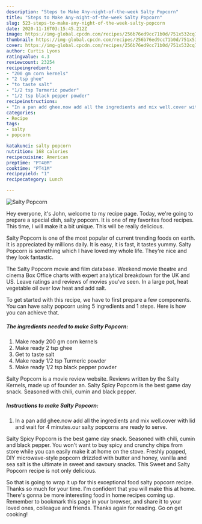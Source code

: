 ```yaml
---
description: "Steps to Make Any-night-of-the-week Salty Popcorn"
title: "Steps to Make Any-night-of-the-week Salty Popcorn"
slug: 523-steps-to-make-any-night-of-the-week-salty-popcorn
date: 2020-11-16T03:15:45.212Z
image: https://img-global.cpcdn.com/recipes/256b76ed9cc71b0d/751x532cq70/salty-popcorn-recipe-main-photo.jpg
thumbnail: https://img-global.cpcdn.com/recipes/256b76ed9cc71b0d/751x532cq70/salty-popcorn-recipe-main-photo.jpg
cover: https://img-global.cpcdn.com/recipes/256b76ed9cc71b0d/751x532cq70/salty-popcorn-recipe-main-photo.jpg
author: Curtis Lyons
ratingvalue: 4.3
reviewcount: 23254
recipeingredient:
- "200 gm corn kernels"
- "2 tsp ghee"
- "to taste salt"
- "1/2 tsp Turmeric powder"
- "1/2 tsp black pepper powder"
recipeinstructions:
- "In a pan add ghee.now add all the ingredients and mix well.cover with lid and wait for 4 minutes.our salty popcorns are ready to serve."
categories:
- Recipe
tags:
- salty
- popcorn

katakunci: salty popcorn 
nutrition: 168 calories
recipecuisine: American
preptime: "PT40M"
cooktime: "PT41M"
recipeyield: "1"
recipecategory: Lunch

---
```



![Salty Popcorn](https://img-global.cpcdn.com/recipes/256b76ed9cc71b0d/751x532cq70/salty-popcorn-recipe-main-photo.jpg)

Hey everyone, it's John, welcome to my recipe page. Today, we're going to prepare a special dish, salty popcorn. It is one of my favorites food recipes. This time, I will make it a bit unique. This will be really delicious.

Salty Popcorn is one of the most popular of current trending foods on earth. It is appreciated by millions daily. It is easy, it is fast, it tastes yummy. Salty Popcorn is something which I have loved my whole life. They're nice and they look fantastic.

The Salty Popcorn movie and film database. Weekend movie theatre and cinema Box Office charts with expert analytical breakdown for the UK and US. Leave ratings and reviews of movies you&#39;ve seen. In a large pot, heat vegetable oil over low heat and add salt.


To get started with this recipe, we have to first prepare a few components. You can have salty popcorn using 5 ingredients and 1 steps. Here is how you can achieve that.

<!--inarticleads1-->

##### The ingredients needed to make Salty Popcorn:

1. Make ready 200 gm corn kernels
1. Make ready 2 tsp ghee
1. Get to taste salt
1. Make ready 1/2 tsp Turmeric powder
1. Make ready 1/2 tsp black pepper powder


Salty Popcorn is a movie review website. Reviews written by the Salty Kernels, made up of founder an. Salty Spicy Popcorn is the best game day snack. Seasoned with chili, cumin and black pepper. 

<!--inarticleads2-->

##### Instructions to make Salty Popcorn:

1. In a pan add ghee.now add all the ingredients and mix well.cover with lid and wait for 4 minutes.our salty popcorns are ready to serve.


Salty Spicy Popcorn is the best game day snack. Seasoned with chili, cumin and black pepper. You won&#39;t want to buy spicy and crunchy chips from store while you can easily make it at home on the stove. Freshly popped, DIY microwave-style popcorn drizzled with butter and honey, vanilla and sea salt is the ultimate in sweet and savoury snacks. This Sweet and Salty Popcorn recipe is not only delicious. 

So that is going to wrap it up for this exceptional food salty popcorn recipe. Thanks so much for your time. I'm confident that you will make this at home. There's gonna be more interesting food in home recipes coming up. Remember to bookmark this page in your browser, and share it to your loved ones, colleague and friends. Thanks again for reading. Go on get cooking!
